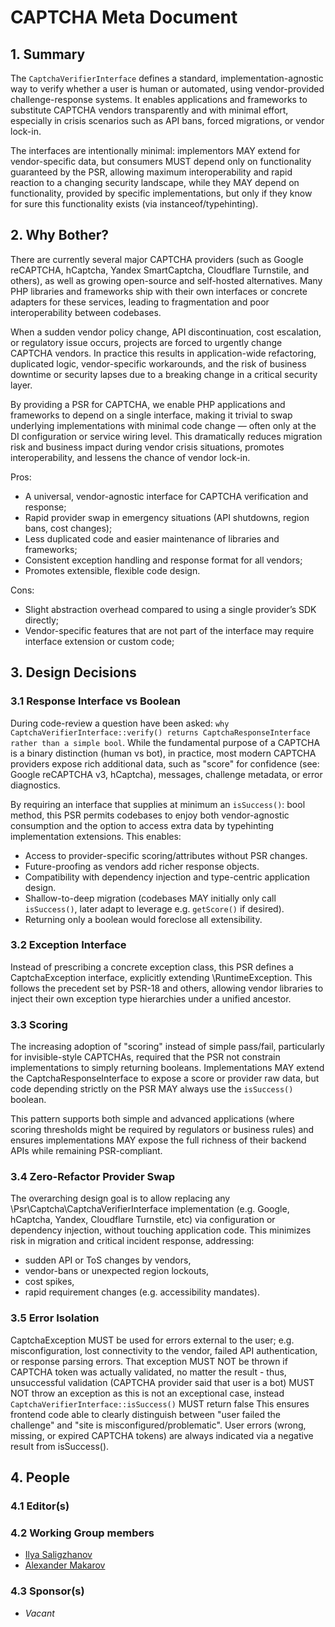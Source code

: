 CAPTCHA Meta Document
=====================

## 1. Summary

The `CaptchaVerifierInterface` defines a standard, implementation-agnostic way to verify whether a user is human or automated, using vendor-provided challenge-response systems. It enables applications and frameworks to substitute CAPTCHA vendors transparently and with minimal effort, especially in crisis scenarios such as API bans, forced migrations, or vendor lock-in.

The interfaces are intentionally minimal: implementors MAY extend for vendor-specific data, but consumers MUST depend only on functionality guaranteed by the PSR, allowing maximum interoperability and rapid reaction to a changing security landscape, while they MAY depend on functionality, provided by specific implementations, but only if they know for sure this functionality exists (via instanceof/typehinting).

## 2. Why Bother?

There are currently several major CAPTCHA providers (such as Google reCAPTCHA, hCaptcha, Yandex SmartCaptcha, Cloudflare Turnstile, and others), as well as growing open-source and self-hosted alternatives. Many PHP libraries and frameworks ship with their own interfaces or concrete adapters for these services, leading to fragmentation and poor interoperability between codebases.

When a sudden vendor policy change, API discontinuation, cost escalation, or regulatory issue occurs, projects are forced to urgently change CAPTCHA vendors. In practice this results in application-wide refactoring, duplicated logic, vendor-specific workarounds, and the risk of business downtime or security lapses due to a breaking change in a critical security layer.

By providing a PSR for CAPTCHA, we enable PHP applications and frameworks to depend on a single interface, making it trivial to swap underlying implementations with minimal code change — often only at the DI configuration or service wiring level. This dramatically reduces migration risk and business impact during vendor crisis situations, promotes interoperability, and lessens the chance of vendor lock-in.

Pros:
* A universal, vendor-agnostic interface for CAPTCHA verification and response; 
* Rapid provider swap in emergency situations (API shutdowns, region bans, cost changes); 
* Less duplicated code and easier maintenance of libraries and frameworks; 
* Consistent exception handling and response format for all vendors; 
* Promotes extensible, flexible code design.

Cons:
* Slight abstraction overhead compared to using a single provider’s SDK directly; 
* Vendor-specific features that are not part of the interface may require interface extension or custom code; 

## 3. Design Decisions
   
### 3.1 Response Interface vs Boolean

During code-review a question have been asked: `why CaptchaVerifierInterface::verify() returns CaptchaResponseInterface rather than a simple bool`. While the fundamental purpose of a CAPTCHA is a binary distinction (human vs bot), in practice, most modern CAPTCHA providers expose rich additional data, such as "score" for confidence (see: Google reCAPTCHA v3, hCaptcha), messages, challenge metadata, or error diagnostics.

By requiring an interface that supplies at minimum an `isSuccess()`: bool method, this PSR permits codebases to enjoy both vendor-agnostic consumption and the option to access extra data by typehinting implementation extensions. This enables:

* Access to provider-specific scoring/attributes without PSR changes. 
* Future-proofing as vendors add richer response objects. 
* Compatibility with dependency injection and type-centric application design. 
* Shallow-to-deep migration (codebases MAY initially only call `isSuccess()`, later adapt to leverage e.g. `getScore()` if desired). 
* Returning only a boolean would foreclose all extensibility.

### 3.2 Exception Interface

Instead of prescribing a concrete exception class, this PSR defines a CaptchaException interface, explicitly extending \RuntimeException. This follows the precedent set by PSR-18 and others, allowing vendor libraries to inject their own exception type hierarchies under a unified ancestor.

### 3.3 Scoring

The increasing adoption of "scoring" instead of simple pass/fail, particularly for invisible-style CAPTCHAs, required that the PSR not constrain implementations to simply returning booleans. Implementations MAY extend the CaptchaResponseInterface to expose a score or provider raw data, but code depending strictly on the PSR MAY always use the `isSuccess()` boolean.

This pattern supports both simple and advanced applications (where scoring thresholds might be required by regulators or business rules) and ensures implementations MAY expose the full richness of their backend APIs while remaining PSR-compliant.

### 3.4 Zero-Refactor Provider Swap

The overarching design goal is to allow replacing any \Psr\Captcha\CaptchaVerifierInterface implementation (e.g. Google, hCaptcha, Yandex, Cloudflare Turnstile, etc) via configuration or dependency injection, without touching application code. This minimizes risk in migration and critical incident response, addressing:

* sudden API or ToS changes by vendors, 
* vendor-bans or unexpected region lockouts, 
* cost spikes, 
* rapid requirement changes (e.g. accessibility mandates).

### 3.5 Error Isolation

CaptchaException MUST be used for errors external to the user; e.g. misconfiguration, lost connectivity to the vendor, failed API authentication, or response parsing errors.
That exception MUST NOT be thrown if CAPTCHA token was actually validated, no matter the result - thus, unsuccessful validation (CAPTCHA provider said that user is a bot) MUST NOT throw an exception as this is not an exceptional case, instead `CaptchaVerifierInterface::isSuccess()` MUST return false
This ensures frontend code able to clearly distinguish between "user failed the challenge" and "site is misconfigured/problematic".
User errors (wrong, missing, or expired CAPTCHA tokens) are always indicated via a negative result from isSuccess().

## 4. People
   
### 4.1 Editor(s)

### 4.2 Working Group members

* [Ilya Saligzhanov](https://github.com/LeTraceurSnork)
* [Alexander Makarov](https://github.com/samdark)

### 4.3 Sponsor(s)

* _Vacant_
